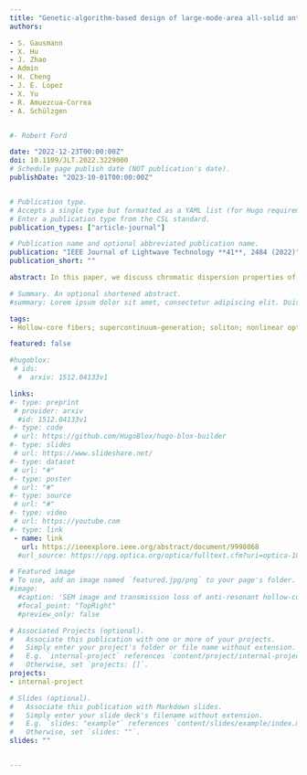 ```yaml
---
title: "Genetic-algorithm-based design of large-mode-area all-solid anti-resonant fiber with normal dispersion and single-mode operation in the 2 μm wavelength region"
authors:

- S. Gausmann
- X. Hu
- J. Zhao
- Admin
- H. Cheng
- J. E. Lopez
- X. Yu
- R. Amuezcua-Correa
- A. Schülzgen


#- Robert Ford

date: "2022-12-23T00:00:00Z"
doi: 10.1109/JLT.2022.3229000
# Schedule page publish date (NOT publication's date).
publishDate: "2023-10-01T00:00:00Z"


# Publication type.
# Accepts a single type but formatted as a YAML list (for Hugo requirements).
# Enter a publication type from the CSL standard.
publication_types: ["article-journal"]

# Publication name and optional abbreviated publication name.
publication: "IEEE Journal of Lightwave Technology **41**, 2484 (2022)"
publication_short: ""

abstract: In this paper, we discuss chromatic dispersion properties of transverse Anderson localization optical fiber (TALOF) and their implications on broad band supercontinuum (SC) generation. Our dispersion study reveals a clear correlation between the Anderson localization length and the dispersion properties of highly localized TALOF modes. We demonstrate that the zero dispersion wavelength can be tuned over more than 300 nm within the same fiber by selected excitation of specific modes. We exploit this unique TALOF property, which we validated with rigorous finite-element modeling, to generate multi octave spanning SC ranging from 460–1750 nm, highlighting the great potential of disordered Anderson localization fibers for nonlinear applications.

# Summary. An optional shortened abstract.
#summary: Lorem ipsum dolor sit amet, consectetur adipiscing elit. Duis posuere tellus ac convallis placerat. Proin tincidunt magna sed ex sollicitudin condimentum.

tags:
- Hollow-core fibers; supercontinuum-generation; soliton; nonlinear optics

featured: false

#hugoblox:
 # ids:
  #  arxiv: 1512.04133v1

links:
#- type: preprint
 # provider: arxiv
  #id: 1512.04133v1
#- type: code
 # url: https://github.com/HugoBlox/hugo-blox-builder
#- type: slides
 # url: https://www.slideshare.net/
#- type: dataset
 # url: "#"
#- type: poster
 # url: "#"
#- type: source
 # url: "#"
#- type: video
 # url: https://youtube.com
#- type: link
 - name: link
   url: https://ieeexplore.ieee.org/abstract/document/9998068
  #url_source: https://opg.optica.org/optica/fulltext.cfm?uri=optica-10-10-1253

# Featured image
# To use, add an image named `featured.jpg/png` to your page's folder. 
#image:
  #caption: 'SEM image and transmission loss of anti-resonant hollow-core fiber'
  #focal_point: "TopRight"
  #preview_only: false

# Associated Projects (optional).
#   Associate this publication with one or more of your projects.
#   Simply enter your project's folder or file name without extension.
#   E.g. `internal-project` references `content/project/internal-project/index.md`.
#   Otherwise, set `projects: []`.
projects:
- internal-project

# Slides (optional).
#   Associate this publication with Markdown slides.
#   Simply enter your slide deck's filename without extension.
#   E.g. `slides: "example"` references `content/slides/example/index.md`.
#   Otherwise, set `slides: ""`.
slides: ""


---
```

